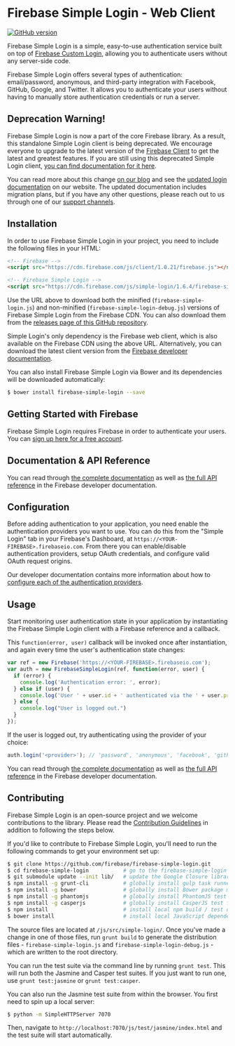 # Firebase Simple Login - Web Client

[![GitHub version](https://badge.fury.io/gh/firebase%2Ffirebase-simple-login.svg)](http://badge.fury.io/gh/firebase%2Ffirebase-simple-login)

Firebase Simple Login is a simple, easy-to-use authentication service built on top of
[Firebase Custom Login](https://www.firebase.com/docs/web/guide/simple-login/custom.html?utm_source=login-js),
allowing you to authenticate users without any server-side code.

Firebase Simple Login offers several types of authentication: email/password, anonymous, and
third-party integration with Facebook, GitHub, Google, and Twitter. It allows you to authenticate
your users without having to manually store authentication credentials or run a server.


## Deprecation Warning!

Firebase Simple Login is now a part of the core Firebase library. As a result, this standalone
Simple Login client is being deprecated. We encourage everyone to upgrade to the latest version
of the [Firebase Client](https://www.firebase.com/docs/web/) to get the latest and greatest
features. If you are still using this deprecated Simple Login client, [you can find
documentation for it here](./docs/v1).

You can read more about this change [on our blog](https://www.firebase.com/blog/2014-10-03-major-updates-to-firebase-user-auth.html) and see the [updated login documentation](https://www.firebase.com/docs/web/guide/user-auth.html)
on our website. The updated documentation includes migration plans, but if you have any other
questions, please reach out to us through one of our [support channels](http://firebase.google.com/support).


## Installation

In order to use Firebase Simple Login in your project, you need to include the following files
in your HTML:

```html
<!-- Firebase -->
<script src="https://cdn.firebase.com/js/client/1.0.21/firebase.js"></script>

<!-- Firebase Simple Login -->
<script src="https://cdn.firebase.com/js/simple-login/1.6.4/firebase-simple-login.js"></script>
```

Use the URL above to download both the minified (`firebase-simple-login.js`) and non-minified
(`firebase-simple-login-debug.js`) versions of Firebase Simple Login from the Firebase CDN.
You can also download them from the
[releases page of this GitHub repository](https://github.com/firebase/firebase-simple-login/releases).

Simple Login's only dependency is the Firebase web client, which is also available on the Firebase
CDN using the above URL. Alternatively, you can download the latest client version from the
[Firebase developer documentation](https://www.firebase.com/docs/web/quickstart?utm_source=login-js).

You can also install Firebase Simple Login via Bower and its dependencies will be downloaded
automatically:

```bash
$ bower install firebase-simple-login --save
```

## Getting Started with Firebase

Firebase Simple Login requires Firebase in order to authenticate your users. You can
[sign up here for a free account](https://www.firebase.com/signup/?utm_source=login-js).


## Documentation & API Reference

You can read through [the complete documentation](https://www.firebase.com/docs/web/guide/user-auth.html?utm_source=login-js)
as well as [the full API reference](https://www.firebase.com/docs/web/api/firebasesimplelogin/?utm_source=login-js)
in the Firebase developer documentation.


## Configuration

Before adding authentication to your application, you need enable the authentication providers
you want to use. You can do this from the "Simple Login" tab in your Firebase's Dashboard, at
`https://<YOUR-FIREBASE>.firebaseio.com`. From there you can enable/disable authentication
providers, setup OAuth credentials, and configure valid OAuth request origins.

Our developer documentation contains more information about how to
[configure each of the authentication providers](https://www.firebase.com/docs/web/guide/user-auth.html#section-providers?utm_source=login-js).


## Usage

Start monitoring user authentication state in your application by instantiating
the Firebase Simple Login client with a Firebase reference and a callback.

This `function(error, user)` callback will be invoked once after instantiation,
and again every time the user's authentication state changes:

```javascript
var ref = new Firebase('https://<YOUR-FIREBASE>.firebaseio.com');
var auth = new FirebaseSimpleLogin(ref, function(error, user) {
  if (error) {
    console.log('Authentication error: ', error);
  } else if (user) {
    console.log('User ' + user.id + ' authenticated via the ' + user.provider + ' provider!');
  } else {
    console.log("User is logged out.")
  }
});
```

If the user is logged out, try authenticating using the provider of your choice:

```javascript
auth.login('<provider>'); // 'password', 'anonymous', 'facebook', 'github', etc.
```

You can read through [the complete documentation](https://www.firebase.com/docs/web/guide/user-auth.html?utm_source=login-js)
as well as [the full API reference](https://www.firebase.com/docs/web/api/firebasesimplelogin/?utm_source=login-js)
in the Firebase developer documentation.


## Contributing

Firebase Simple Login is an open-source project and we welcome contributions to the library.
Please read the [Contribution Guidelines](./CONTRIBUTING.md) in addition to following the steps
below.

If you'd like to contribute to Firebase Simple Login, you'll need to run the following commands
to get your environment set up:

```bash
$ git clone https://github.com/firebase/firebase-simple-login.git
$ cd firebase-simple-login           # go to the firebase-simple-login directory
$ git submodule update --init lib/   # update the Google Closure library submodule
$ npm install -g grunt-cli           # globally install gulp task runner
$ npm install -g bower               # globally install Bower package manager
$ npm install -g phantomjs           # globally install PhantomJS test framework
$ npm install -g casperjs            # globally install CasperJS test framework
$ npm install                        # install local npm build / test dependencies
$ bower install                      # install local JavaScript dependencies
```

The source files are located at `/js/src/simple-login/`. Once you've made a change in one of
those files, run `grunt build` to generate the distribution files - `firebase-simple-login.js`
and `firebase-simple-login-debug.js` - which are written to the root directory.

You can run the test suite via the command line by running `grunt test`. This will run both
the Jasmine and Casper test suites. If you just want to run one, use `grunt test:jasmine` or
`grunt test:casper`.

You can also run the Jasmine test suite from within the browser. You first need to spin up a
local server:

```bash
$ python -m SimpleHTTPServer 7070
```

Then, navigate to `http://localhost:7070/js/test/jasmine/index.html` and the test suite will
start automatically.
